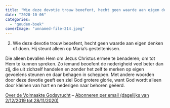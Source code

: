 ```yaml
---
title: "Wie deze devotie trouw beoefent, hecht geen waarde aan eigen denken of doen"
date: "2020-10-06"
categories: 
  - "gouden-boek"
coverImage: "unnamed-file-214.jpeg"
---
```


2) Wie deze devotie trouw beoefent, hecht geen waarde aan eigen denken of doen. Hij steunt alleen op Maria’s gesteltenissen.

Die alleen bevallen Hem om Jezus Christus ermee te benaderen; om tot Hem te kunnen spreken. Zo iemand beoefent de nederigheid veel beter dan zij, die uit zichzelf handelen en zonder het zelf te merken op eigen gevoelens steunen en daar behagen in scheppen. Met andere woorden door deze devotie geeft een ziel God grotere glorie, want God wordt alleen door kleinen van hart en nederigen naar behoren geëerd.

[Over de Volmaakte Godsvrucht](/blog/een-jaar-lang-volmaakte-godsvrucht/) – [Abonneren per email (dagelijks van 2/12/2019 tot 28/11/2020)](http://eepurl.com/9RKvX)
